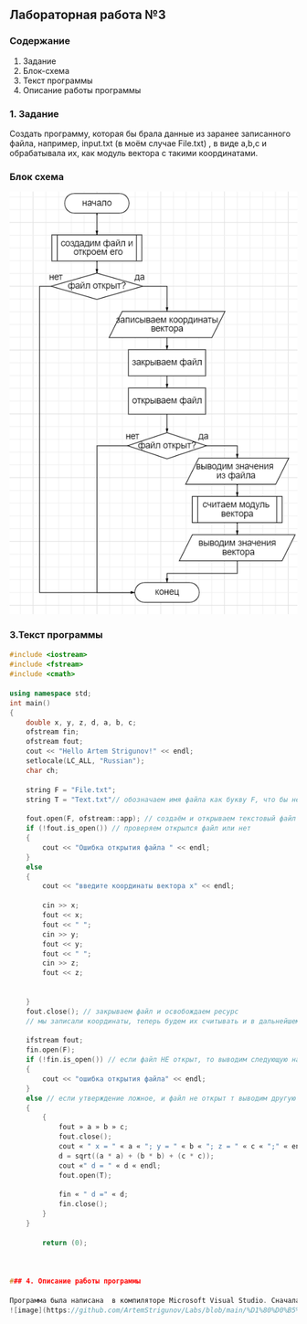 ## Лабораторная работа №3

### Содержание

1. Задание
2. Блок-схема
3. Текст программы
4. Описание работы программы

### 1. Задание

Создать программу, которая бы брала данные из заранее записанного файла, например, input.txt (в моём случае File.txt) , в виде a,b,c и обрабатывала их, как модуль вектора с такими координатами. 
### Блок схема
![схема](https://github.com/ArtemStrigunov/Labs/blob/main/%D1%81%D1%85%D0%B5%D0%BC%D0%B0%203.png)

### 3.Текст программы 
```c++
#include <iostream>
#include <fstream>
#include <cmath>

using namespace std;
int main()
{
	double x, y, z, d, a, b, c;
	ofstream fin;
	ofstream fout;
	cout << "Hello Artem Strigunov!" << endl;
	setlocale(LC_ALL, "Russian");
	char ch;

	string F = "File.txt";
	string T = "Text.txt"// обозначаем имя файла как букву F, что бы не тоскать его по всему коду 

	fout.open(F, ofstream::app); // создаём и открываем текстовый файл для нашего проекта, что бы туда добовлять символы обращаемся к ofstream и используем команду app апы=добавить
	if (!fout.is_open()) // проверяем открылся файл или нет 
	{
		cout << "Ошибка открытия файла " << endl;
	}
	else
	{
		cout << "введите координаты вектора x" << endl;

		cin >> x;
		fout << x;
		fout << " ";
		cin >> y;
		fout << y;
		fout << " ";
		cin >> z;
		fout << z;


	}
	fout.close(); // закрываем файл и освобождаем ресурс 
	// мы записали координаты, теперь будем их считывать и в дальнейшем использовать

	ifstream fout;
	fin.open(F);
	if (!fin.is_open()) // если файл НЕ открыт, то выводим следующую надпись 
	{
		cout << "ошибка открытия файла" << endl;
	}
	else // если утверждение ложное, и файл не открыт т выводим другую надпись 
	{
		{
			fout » a » b » c;
			fout.close();
			cout « " x = " « a « "; y = " « b « "; z = " « c « ";" « endl;
			d = sqrt((a * a) + (b * b) + (c * c));
			cout «" d = " « d « endl;
			fout.open(T);

			fin « " d =" « d;
			fin.close();
		}
	}

		return (0);
	
	

### 4. Описание работы программы

Программа была написана  в компиляторе Microsoft Visual Studio. Сначала мы создаём файл в коренной папке(вводим название файла и разрешение), если он уже есть то новый файл создаваться не будет, далее мы открываем этот файл и вводим значения координаты вектора.После мы закрываем файл, и открываем его заново. Читаем файл и выводим на дисплей что там написанно. Затем мы считаем модуль вектора, выводим его на экран и закрываем файл.В целом, по моей логике файл должен всегда открываться, потому что я сам создаю файл, но всё равно проверяю, открыт файл или нет.
![image](https://github.com/ArtemStrigunov/Labs/blob/main/%D1%80%D0%B5%D0%B7%D1%83%D0%BB%D1%8C%D1%82%D0%B0%D1%82%203.png)
